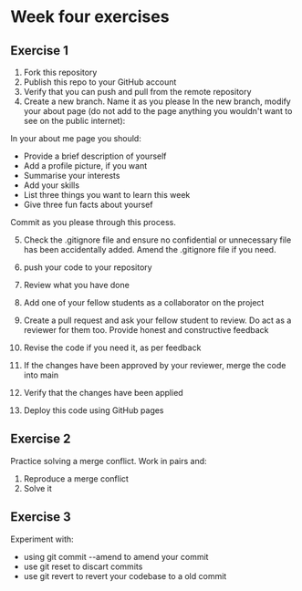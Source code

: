 # Week four exercises

## Exercise 1

1. Fork this repository
2. Publish this repo to your GitHub account
3. Verify that you can push and pull from the remote repository
4. Create a new branch. Name it as you please
   In the new branch, modify your about page (do not add to the page anything you wouldn't want to see on the public internet):

In your about me page you should:

- Provide a brief description of yourself
- Add a profile picture, if you want
- Summarise your interests
- Add your skills
- List three things you want to learn this week
- Give three fun facts about yoursef

Commit as you please through this process.

5. Check the .gitignore file and ensure no confidential or unnecessary file has been accidentally added. Amend the .gitignore file if you need.

6. push your code to your repository

7. Review what you have done

8. Add one of your fellow students as a collaborator on the project

9. Create a pull request and ask your fellow student to review. Do act as a reviewer for them too. Provide honest and constructive feedback

10. Revise the code if you need it, as per feedback

11. If the changes have been approved by your reviewer, merge the code into main

12. Verify that the changes have been applied

13. Deploy this code using GitHub pages

## Exercise 2

Practice solving a merge conflict. Work in pairs and:

1. Reproduce a merge conflict
2. Solve it

## Exercise 3

Experiment with:

- using git commit --amend to amend your commit
- use git reset to discart commits
- use git revert to revert your codebase to a old commit
